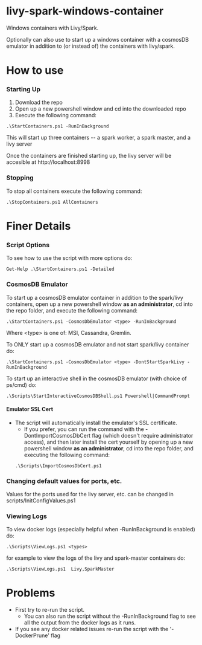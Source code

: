 # livy-spark-windows-container
Windows containers with Livy/Spark. 

Optionally can also use to start up a windows container with a cosmosDB emulator in addition to (or instead of) the containers with livy/spark.

# How to use

### Starting Up
1. Download the repo
2. Open up a new powershell window and cd into the downloaded repo
2. Execute the following command:
```
.\StartContainers.ps1 -RunInBackground
```
  This will start up three containers -- a spark worker, a spark master, and a livy server
  
  Once the containers are finished starting up, the livy server will be accesible at http://localhost:8998

### Stopping
To stop all containers execute the following command:
```
.\StopContainers.ps1 AllContainers
```

# Finer Details
### Script Options
To see how to use the script with more options do:
```
Get-Help .\StartContainers.ps1 -Detailed 
```
### CosmosDB Emulator
To start up a cosmosDB emulator container in addition to the spark/livy containers, open up a new powershell window <b>as an administrator</b>, cd into the repo folder, and execute the following command:
```
.\StartContainers.ps1 -CosmosDbEmulator <type> -RunInBackground
```
Where \<type\> is one of: MSI, Cassandra, Gremlin.

To ONLY start up a cosmosDB emulator and not start spark/livy container do:

```
.\StartContainers.ps1 -CosmosDbEmulator <type> -DontStartSparkLivy -RunInBackground
```

To start up an interactive shell in the cosmosDB emulator (with choice of ps/cmd) do:
```
.\Scripts\StartInteractiveCosmosDBShell.ps1 Powershell|CommandPrompt
```

#### Emulator SSL Cert
- The script will automatically install the emulator's SSL certificate. 
  - If you prefer, you can run the command
with the -DontImportCosmosDbCert flag (which doesn't require administrator access), and then later install the cert yourself by opening up a new powershell window <b>as an administrator</b>, cd into the repo folder, and executing the following command:
  ```
  .\Scripts\ImportCosmosDbCert.ps1
  ```



### Changing default values for ports, etc.
Values for the ports used for the livy server, etc. can be changed in scripts/InitConfigValues.ps1

### Viewing Logs
To view docker logs (especially helpful when -RunInBackground is enabled) do:
```
.\Scripts\ViewLogs.ps1 <types>
```
for example to view the logs of the livy and spark-master containers do:
```
.\Scripts\ViewLogs.ps1  Livy,SparkMaster
```

# Problems
- First try to re-run the script.
  - You can also run the script without the -RunInBackground flag to see all the output from the docker logs as it runs.
- If you see any docker related issues re-run the script with the '-DockerPrune' flag
